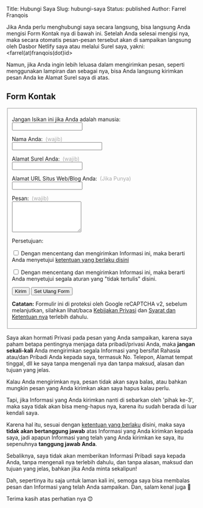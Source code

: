 Title: Hubungi Saya
Slug: hubungi-saya
Status: published
Author: Farrel Franqois

<style>
    article input[type="text"], article input[type="email"], article input[type="url"] {
      width: 50%;
      box-sizing: border-box;
      margin-bottom: .75em;
    }

    article textarea {
      width: 50%;
      box-sizing: border-box;
      margin-bottom: .75em;
    }

    label.guide-text {
      color: #AAA;
      margin-left: .25em;
      font-weight: 400;
    }

    article p.hidden {
      display: none;
      visibility: hidden;
      opacity: 0;
    }
</style>

Jika Anda perlu menghubungi saya secara langsung, bisa langsung Anda mengisi Form Kontak nya di bawah ini. Setelah Anda selesai mengisi nya, maka secara otomatis pesan-pesan tersebut akan di sampaikan langsung oleh Dasbor Netlify saya atau melalui Surel saya, yakni: &lt;farrel(at)franqois(dot)id&gt;

Namun, jika Anda ingin lebih leluasa dalam mengirimkan pesan, seperti menggunakan lampiran dan sebagai nya, bisa Anda langsung kirimkan pesan Anda ke Alamat Surel saya di atas.

## Form Kontak
<form name="contact" class="contact-form" id="contact-form" method="POST" data-netlify="true" netlify-recaptcha="true" netlify-honeypot="bot-field">
    <fieldset>
        <p class="hidden">
          <label>Jangan Isikan ini jika Anda adalah manusia: </label><br>
          <input name="bot-field" />
        </p>
        <p>
          <label>Nama Anda: </label> <label class="guide-text">(wajib)</label><br>
          <input type="text" style="width: 50%;" name="name" required />
        </p>
        <p>
          <label>Alamat Surel Anda:</label> <label class="guide-text">(wajib)</label><br>
          <input type="email" name="email" required />
        </p>
        <p>
          <label>Alamat URL Situs Web/Blog Anda: <label class="guide-text">(Jika Punya)</label><br>
          <input type="url" name="url" />
        </p>
        <p>
          <label>Pesan: </label> <label class="guide-text">(wajib)</label><br>
          <textarea name="message" rows="5" required></textarea>
        </p>
        <p>
          <label>Persetujuan: </label>
          <p>
            <input type="checkbox" name="terms" value="agree" required> <label>Dengan mencentang dan mengirimkan Informasi ini, maka berarti Anda menyetujui <a href="https://farrel.franqois.id/ketentuan-hukum-dan-sanggahan">ketentuan yang berlaku disini</a></label>
          </p>
          <p>
            <input type="checkbox" name="morality" value="agree" required> <label>Dengan mencentang dan mengirimkan Informasi ini, maka berarti Anda menyetujui segala aturan yang "tidak tertulis" disini.</label>
          </p>
        </p>
        <div class="g-recaptcha" data-sitekey="6Lem_TAUAAAAAPg4MkoXqxCGXkU7DNoCC0Jollvk" data-size="invisible" data-callback="onSubmit">
        </div>
        <p>
          <button type="submit" id="submit" onclick="grecaptcha.execute();">Kirim</button> 
          <button type="reset">Set Ulang Form</button>
        </p>
        <p>
          <label style="font-weight: bold;">Catatan:</label> Formulir ini di proteksi oleh Google reCAPTCHA v2, sebelum melanjutkan, silahkan lihat/baca <a class="p__a" href="https://www.google.com/intl/en/policies/privacy/" target="_blank" rel="external">Kebijakan Privasi</a> dan <a class="p__a" href="https://www.google.com/intl/en/policies/terms/" target="_blank" rel="external">Syarat dan Ketentuan nya</a> terlebih dahulu.
        </p>
    </fieldset>
</form>


Saya akan hormati Privasi pada pesan yang Anda sampaikan, karena saya paham betapa pentingnya menjaga data pribadi/privasi Anda, maka **jangan sekali-kali** Anda mengirimkan segala Informasi yang bersifat Rahasia atau/dan Pribadi Anda kepada saya, termasuk No. Telepon, Alamat tempat tinggal, dll ke saya tanpa mengenali nya dan tanpa maksud, alasan dan tujuan yang jelas. 

Kalau Anda mengirimkan nya, pesan tidak akan saya balas, atau bahkan mungkin pesan yang Anda kirimkan akan saya hapus kalau perlu. 

Tapi, jika Informasi yang Anda kirimkan nanti di sebarkan oleh 'pihak ke-3', maka saya tidak akan bisa meng-hapus nya, karena itu sudah berada di luar kendali saya. 

Karena hal itu, sesuai dengan [ketentuan yang berlaku]({filename}/pages/ketentuan-hukum-dan-sanggahan.md) disini, maka saya **tidak akan bertanggung jawab** atas Informasi yang Anda kirimkan kepada saya, jadi apapun Informasi yang telah yang Anda kirimkan ke saya, itu sepenuhnya **tanggung jawab Anda**.

Sebaliknya, saya tidak akan memberikan Informasi Pribadi saya kepada Anda, tanpa mengenali nya terlebih dahulu, dan tanpa alasan, maksud dan tujuan yang jelas, bahkan jika Anda minta sekalipun!

Dah, sepertinya itu saja untuk laman kali ini, semoga saya bisa membalas pesan dan Informasi yang telah Anda sampaikan. Dan, salam kenal juga :slightly_smiling_face:

Terima kasih atas perhatian nya :blush:
